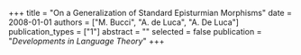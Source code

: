 +++
title = "On a Generalization of Standard Episturmian Morphisms"
date = 2008-01-01
authors = ["M. Bucci", "A. de Luca", "A. De Luca"]
publication_types = ["1"]
abstract = ""
selected = false
publication = "*Developments in Language Theory*"
+++


